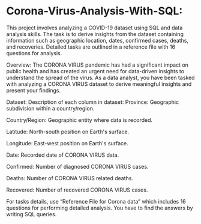 # Corona-Virus-Analysis-With-SQL:
This project involves analyzing a COVID-19 dataset using SQL and data analysis skills. The task is to derive insights from the dataset containing information such as geographic location, dates, confirmed cases, deaths, and recoveries. Detailed tasks are outlined in a reference file with 16 questions for analysis.

Overview:
The CORONA VIRUS pandemic has had a significant impact on public health and has created an urgent need for data-driven insights to understand the spread of the virus. As a data analyst, you have been tasked with analyzing a CORONA VIRUS dataset to derive meaningful insights and present your findings.

Dataset:
Description of each column in dataset:
Province: Geographic subdivision within a country/region.

Country/Region: Geographic entity where data is recorded.

Latitude: North-south position on Earth's surface.

Longitude: East-west position on Earth's surface.

Date: Recorded date of CORONA VIRUS data.

Confirmed: Number of diagnosed CORONA VIRUS cases.

Deaths: Number of CORONA VIRUS related deaths.

Recovered: Number of recovered CORONA VIRUS cases.

For tasks details, use “Reference File for Corona data” which includes 16 questions for performing detailed analysis. You have to find the answers by writing SQL queries.
